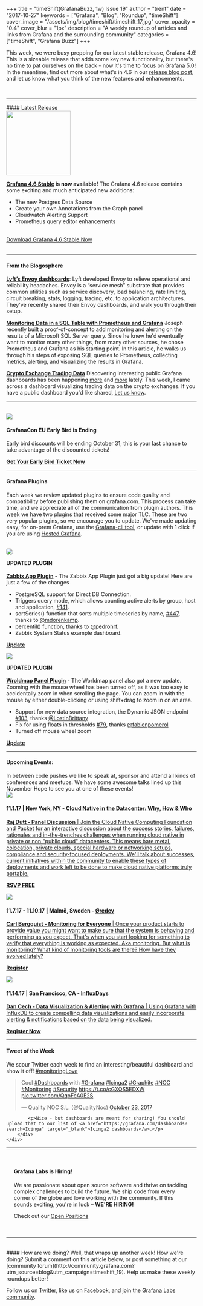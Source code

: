 +++
title = "timeShift(GrafanaBuzz, 1w) Issue 19"
author = "trent"
date = "2017-10-27"
keywords = ["Grafana", "Blog", "Roundup", "timeShift"]
cover_image = "/assets/img/blog/timeshift/timeshift_17.jpg"
cover_opacity = "0.4"
cover_blur = "1px"
description = "A weekly roundup of articles and links from Grafana and the surrounding community"
categories = ["timeShift", "Grafana Buzz"]
+++

<div class="row row--no-gutters">
	<div class="col col--sm-12">
		<p>This week, we were busy prepping for our latest stable release, Grafana 4.6! This is a sizeable release that adds some key new functionality, but there's no time to pat ourselves on the back - now it's time to focus on Grafana 5.0! In the meantime, find out more about what's in 4.6 in our <a href="https://grafana.com/blog/2017/10/26/grafana-4.6-released/?utm_source=blog&utm_campaign=timeshift_19" target="_blank">release blog post</a>, and let us know what you think of the new features and enhancements.</p>
	</div>
</div>

<br />
<hr />
#### Latest Release

<div class="row row--no-gutters blog-plugin-grid">
	<div class="col col--sm-3">
		<img src="/assets/img/blog/timeshift/grafana_release_icon.png" width="170" />
	</div>
	<div class="col col--sm-9">
		<p>
			<strong><a href="https://grafana.com/grafana/download/?utm_source=blog&utm_campaign=timeshift_19" target="_blank">Grafana 4.6 Stable</a> is now available!</strong> The Grafana 4.6 release contains some exciting and much anticipated new additions:
		</p>
		<ul>
			<li>The new Postgres Data Source</li>
			<li>Create your own Annotations from the Graph panel</li>
			<li>Cloudwatch Alerting Support</li>
			<li>Prometheus query editor enhancements</li>
		</ul>
		<br />
		<a href="https://grafana.com/grafana/download/?utm_source=blog&utm_campaign=timeshift_19" target="_blank" class="btn btn--primary">Download Grafana 4.6 Stable Now</a>
	</div>
</div>


<br />
<hr />


#### From the Blogosphere
[**Lyft’s Envoy dashboards**](https://medium.com/@mattklein123/lyfts-envoy-dashboards-5c91738816b1): Lyft developed Envoy to relieve operational and reliability headaches. Envoy is a “service mesh” substrate that provides common utilities such as service discovery, load balancing, rate limiting, circuit breaking, stats, logging, tracing, etc. to application architectures. They've recently shared their Envoy dashboards, and walk you through their setup.

[**Monitoring Data in a SQL Table with Prometheus and Grafana**](https://jcooney.net/post/2017/10/23/prometheus-grafana-sql.html) Joseph recently built a proof-of-concept to add monitoring and alerting on the results of a Microsoft SQL Server query. Since he knew he'd eventually want to monitor many other things, from many other sources, he chose Prometheus and Grafana as his starting point. In this article, he walks us through his steps of exposing SQL queries to Prometheus, collecting metrics, alerting, and visualizing the results in Grafana.

[**Crypto Exchange Trading Data**](https://cointradeanalysis.com/dashboard/db/wex-tokens?refresh=15m&orgId=2) Discovering interesting public Grafana dashboards has been happening [more](https://grafana.wikimedia.org/?orgId=1) and [more](http://monitor.gitlab.net/?orgId=1) lately. This week, I came across a dashboard visualizing trading data on the crypto exchanges. If you have a public dashboard you'd like shared, <a href="https://twitter.com/intent/tweet?text=Hey%20%40grafana, Check out this dashboard!">Let us know</a>.


<hr />
<br />

<div class="row row--md-gutters blog-plugin-grid">
	<div class="col col--sm-3 blog-plugin-grid__item">
		<img style="border-radius: 0;" src="/assets/img/blog/timeshift/grafanacon_eu_announcement.png" />
	</div>
	<div class="col col--sm-9 blog-plugin-grid__item">
		<h4>GrafanaCon EU Early Bird is Ending</h4>
		<p>
			Early bird discounts will be ending October 31; this is your last chance to take advantage of the discounted tickets!
		</p>
		<p>
			<a class="btn btn--grafanacon" href="https://ti.to/grafanacon/grafanacon-eu/with/e1i8kk09ih8" target="_blank"><strong>Get Your Early Bird Ticket Now</strong></a>
		</p>
	</div>
</div>


<hr />

#### Grafana Plugins
Each week we review updated plugins to ensure code quality and compatibility before publishing them on grafana.com. This process can take time, and we appreciate all of the communication from plugin authors. This week we have two plugins that received some major TLC. These are two very popular plugins, so we encourage you to update. We've made updating easy; for on-prem Grafana, use the <a href="http://docs.grafana.org/administration/cli/#grafana-cli?utm_source=blog&utm_campaign=timeshift_19" target="_blank">Grafana-cli tool</a>, or update with 1 click if you are using <a href="https://grafana.com/cloud/grafana?utm_source=blog&utm_campaign=timeshift_19" target="_blank">Hosted Grafana</a>.

<br />
<div class="blog-plugin">
	<div class="row row--md-gutters blog-plugin-grid">
		<div class="col col--sm-2 blog-plugin-grid__item">
			<img style="border-radius: 4px;" src="https://grafana.com/api/plugins/alexanderzobnin-zabbix-app/versions/3.7.0/logos/large" />
		</div>
		<div class="col col--sm-10 blog-plugin-grid__item">
			<p>
				<div class="updated-plugin-tag"><strong>UPDATED PLUGIN</strong></div><br/>
				<strong><a href="https://grafana.com/plugins/alexanderzobnin-zabbix-app?utm_source=blog&utm_campaign=timeshift_19" target="_blank">Zabbix App Plugin</a></strong> - The Zabbix App Plugin just got a big update! Here are just a few of the changes
			<p>
			<ul>
				<li>PostgreSQL support for Direct DB Connection.</li>
				<li>Triggers query mode, which allows counting active alerts by group, host and application, <a href="https://github.com/alexanderzobnin/grafana-zabbix/issues/141" target="_blank">#141</a>.</li>
				<li>sortSeries() function that sorts multiple timeseries by name, <a href="https://github.com/alexanderzobnin/grafana-zabbix/issues/447" target="_blank">#447</a>, thanks to <a href="https://github.com/mdorenkamp" target="_blank">@mdorenkamp</a>.</li>
				<li>percentil() function, thanks to <a href="https://github.com/pedrohrf" target="_blank">@pedrohrf</a>.</li>
				<li>Zabbix System Status example dashboard.</li>
			</ul>
				<a class="btn btn-outline btn-small" href="https://grafana.com/plugins/alexanderzobnin-zabbix-app?utm_source=blog&utm_campaign=timeshift_19" target="_blank"><strong>Update</strong></a>
			</p>
		</div>
	</div>
</div>
<div class="blog-plugin">
	<div class="row row--md-gutters blog-plugin-grid">
		<div class="col col--sm-2 blog-plugin-grid__item">
			<img style="border-radius: 0;" src="https://grafana.com/api/plugins/grafana-worldmap-panel/versions/0.0.21/logos/large" />
		</div>
		<div class="col col--sm-10 blog-plugin-grid__item">
			<p>
				<div class="updated-plugin-tag"><strong>UPDATED PLUGIN</strong></div><br/>
				<strong><a href="https://grafana.com/plugins/grafana-worldmap-panel?utm_source=blog&utm_campaign=timeshift_19" target="_blank">Wroldmap Panel Plugin</a></strong> - The Worldmap panel also got a new update. Zooming with the mouse wheel has been turned off, as it was too easy to accidentally zoom in when scrolling the page. You can zoom in with the mouse by either double-clicking or using shift+drag to zoom in on an area.
			</p>
			<ul>
				<li>Support for new data source integration, the Dynamic JSON endpoint <a href="https://github.com/grafana/worldmap-panel/issues/103" target="_blank">#103</a>, thanks <a href="https://github.com/LostInBrittany" target="_blank">@LostInBrittany</a></li>
				<li>Fix for using floats in thresholds <a href="https://github.com/grafana/worldmap-panel/issues/79" target="_blank">#79</a>, thanks <a href="https://github.com/fabienpomerol" target="_blank">@fabienpomerol</a></li>
				<li>Turned off mouse wheel zoom</li>
			</ul>
			<p>
				<a class="btn btn-outline btn-small" href="https://grafana.com/plugins/grafana-worldmap-panel?utm_source=blog&utm_campaign=timeshift_19" target="_blank"><strong>Update</strong></a>
			</p>
		</div>
	</div>
</div>

<hr />

<h4>Upcoming Events:</h4>
In between code pushes we like to speak at, sponsor and attend all kinds of conferences and meetups. We have some awesome talks lined up this November Hope to see you at one of these events!

<br />
<div class="blog-plugin">
	<div class="row row--md-gutters blog-plugin-grid">
		<div class="col col--sm-3 blog-plugin-grid__item">
			<img class="large" src="/assets/img/blog/timeshift/CNCF_panel.png" />
		</div>
		<div class="col col--sm-9 blog-plugin-grid__item">
			<h4>
				11.1.17 | New York, NY - <a href="https://www.eventbrite.com/e/cloud-native-in-the-datacenter-why-how-and-who-tickets-38444092315" target="_blank">Cloud Native in the Datacenter: Why, How &amp; Who</strong>
			</h4>
			<p>
				<strong>Raj Dutt - Panel Discussion</strong> | Join the ​Cloud ​Native ​Computing ​Foundation and Packet ​for ​​an ​​interactive ​​discussion ​about the success stories, failures, rationales and in-the-trenches challenges when running cloud native in private or non "public cloud" datacenters. This means bare metal, colocation, private clouds, special hardware or networking setups, compliance and security-focused deployments. We'll talk about successes, current initiatives within the community to enable these types of deployments and work left to be done to make cloud native platforms truly portable.
			</p>
			<p>
				<a class="btn btn-outline btn-small" href="https://www.eventbrite.com/e/cloud-native-in-the-datacenter-why-how-and-who-tickets-38444092315" target="_blank"><strong>RSVP FREE</strong></a>
			</p>
		</div>
	</div>
</div>
<div class="blog-plugin">
	<div class="row row--md-gutters blog-plugin-grid">
		<div class="col col--sm-3 blog-plugin-grid__item">
			<img class="large" src="/assets/img/blog/timeshift/oredev.jpeg" />
		</div>
		<div class="col col--sm-9 blog-plugin-grid__item">
			<h4>
				11.7.17 - 11.10.17 | Malmö, Sweden - <a href="http://www.oredev.org/2017/tickets" target="_blank">Øredev</strong>
			</h4>
			<p>
				<strong>Carl Bergquist - Monitoring for Everyone</strong> | Once your product starts to provide value you might want to make sure that the system is behaving and performing as you expect. That's when you start looking for something to verify that everything is working as expected. Aka monitoring. But what is monitoring? What kind of monitoring tools are there? How have they evolved lately?
			</p>
			<p>
				<a class="btn btn-outline btn-small" href="http://www.oredev.org/2017/tickets" target="_blank"><strong>Register</strong></a>
			</p>
		</div>
	</div>
</div>
<div class="blog-plugin">
	<div class="row row--md-gutters blog-plugin-grid">
		<div class="col col--sm-3 blog-plugin-grid__item">
			<img class="large" src="/assets/img/blog/timeshift/influxdays.png" />
		</div>
		<div class="col col--sm-9 blog-plugin-grid__item">
			<h4>
				11.14.17 | San Francisco, CA - <a href="https://influxdays.com/register/" target="_blank">InfluxDays</strong>
			</h4>
			<p>
				<strong>Dan Cech - Data Visualization &amp; Alerting with Grafana</strong> | Using Grafana with InfluxDB to create compelling data visualizations and easily incorporate alerting & notifications based on the data being visualized.
			</p>
			<p>
				<a class="btn btn-outline btn-small" href="https://influxdays.com/register/" target="_blank"><strong>Register Now</strong></a>
			</p>
		</div>
	</div>
</div>

<hr />


<div>
	<div class="row row--md-gutters">
		<div class="col col--sm-12">
			<h4>Tweet of the Week</h4>
			We scour Twitter each week to find an interesting/beautiful dashboard and show it off! <a href="https://twitter.com/hashtag/monitoringlove?src=hash" target="_blank">#monitoringLove</a>
			<blockquote class="twitter-tweet" data-lang="en"><p lang="en" dir="ltr">Cool <a href="https://twitter.com/hashtag/Dashboards?src=hash&amp;ref_src=twsrc%5Etfw">#Dashboards</a> with <a href="https://twitter.com/hashtag/Grafana?src=hash&amp;ref_src=twsrc%5Etfw">#Grafana</a> <a href="https://twitter.com/hashtag/Icinga2?src=hash&amp;ref_src=twsrc%5Etfw">#Icinga2</a> <a href="https://twitter.com/hashtag/Graphite?src=hash&amp;ref_src=twsrc%5Etfw">#Graphite</a> <a href="https://twitter.com/hashtag/NOC?src=hash&amp;ref_src=twsrc%5Etfw">#NOC</a> <a href="https://twitter.com/hashtag/Monitoring?src=hash&amp;ref_src=twsrc%5Etfw">#Monitoring</a> <a href="https://twitter.com/hashtag/Security?src=hash&amp;ref_src=twsrc%5Etfw">#Security</a> <a href="https://t.co/cGXQS5EDXW">https://t.co/cGXQS5EDXW</a> <a href="https://t.co/QqoFcA0E2S">pic.twitter.com/QqoFcA0E2S</a></p>&mdash; Quality NOC S.L. (@QualityNoc) <a href="https://twitter.com/QualityNoc/status/922568024229519360?ref_src=twsrc%5Etfw">October 23, 2017</a></blockquote>
			<script async src="https://platform.twitter.com/widgets.js" charset="utf-8"></script>

			<p>Nice - but dashboards are meant for sharing! You should upload that to our list of <a href="https://grafana.com/dashboards?search=Icinga" target="_blank">Icinga2 dashboards</a>.</p>
		</div>
	</div>
</div>

<hr />

<div style=" padding: 20px; background: url(/assets/img/blog/timeshift/polygon_texture_black.jpg); background-size: cover; border-radius: 4px;">
	<h4>Grafana Labs is Hiring!</h4>
	<p>We are passionate about open source software and thrive on tackling complex challenges to build the future. We ship code from every corner of the globe and love working with the community. If this sounds exciting, you're in luck – <strong>WE'RE HIRING!</strong></p>
	<p>Check out our <a class="btn btn-outline" href="https://grafana.com/about/hiring?utm_source=blog&utm_campaign=timeshift_19" target="_blank">Open Positions</a></p>
</div>


<hr />
<br />
#### How are we doing?
Well, that wraps up another week! How we're doing? Submit a comment on this article below, or post something at our [community forum](http://community.grafana.com?utm_source=blog&utm_campaign=timeshift_19). Help us make these weekly roundups better!

Follow us on [Twitter](http://twitter.com/grafana), like us on [Facebook](http://facebook.com/grafana), and join the [Grafana Labs community](http://grafana.com/signup?utm_source=blog&utm_campaign=timeshift_19).



